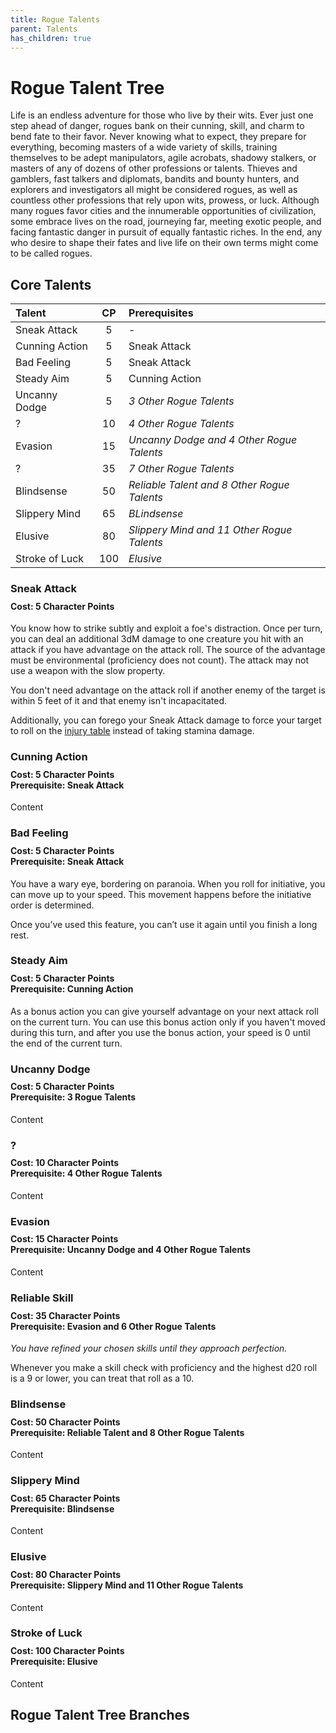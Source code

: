 ```yaml
---
title: Rogue Talents
parent: Talents
has_children: true
---
```


# Rogue Talent Tree
Life is an endless adventure for those who live by their wits. Ever just one step ahead of danger, rogues bank on their cunning, skill, and charm to bend fate to their favor. Never knowing what to expect, they prepare for everything, becoming masters of a wide variety of skills, training themselves to be adept manipulators, agile acrobats, shadowy stalkers, or masters of any of dozens of other professions or talents. Thieves and gamblers, fast talkers and diplomats, bandits and bounty hunters, and explorers and investigators all might be considered rogues, as well as countless other professions that rely upon wits, prowess, or luck. Although many rogues favor cities and the innumerable opportunities of civilization, some embrace lives on the road, journeying far, meeting exotic people, and facing fantastic danger in pursuit of equally fantastic riches. In the end, any who desire to shape their fates and live life on their own terms might come to be called rogues.

## Core Talents

| Talent | CP | Prerequisites |
|:-------|:--:|:--------------|
| Sneak Attack | 5 | - |
| Cunning Action | 5 | Sneak Attack |
| Bad Feeling | 5 | Sneak Attack |
| Steady Aim | 5 | Cunning Action |
| Uncanny Dodge | 5 | *3 Other Rogue Talents* |
| ? | 10 | *4 Other Rogue Talents*
| Evasion | 15 | *Uncanny Dodge and 4 Other Rogue Talents* |
| ? | 35 | *7 Other Rogue Talents* |
| Blindsense | 50 | *Reliable Talent and 8 Other Rogue Talents* |
| Slippery Mind | 65 | *BLindsense* |
| Elusive | 80 | *Slippery Mind and 11 Other Rogue Talents* |
| Stroke of Luck | 100 | *Elusive* |

### Sneak Attack

<div style="margin-top:-10px;"></div>

#### **Cost:** 5 Character Points
You know how to strike subtly and exploit a foe's distraction. Once per turn, you can deal an additional 3dM damage to one creature you hit with an attack if you have advantage on the attack roll. The source of the advantage must be environmental (proficiency does not count). The attack may not use a weapon with the slow property.

You don't need advantage on the attack roll if another enemy of the target is within 5 feet of it and that enemy isn't incapacitated.

Additionally, you can forego your Sneak Attack damage to force your target to roll on the [injury table](https://stormchaserroleplaying.com/stormchaserRPG/Combat/DamageandHealing/Injuries/) instead of taking stamina damage.

### Cunning Action

<div style="margin-top:-10px;"></div>

#### **Cost:** 5 Character Points<br> **Prerequisite:** Sneak Attack
Content

### Bad Feeling 

<div style="margin-top:-10px;"></div>

#### **Cost:** 5 Character Points<br> **Prerequisite:** Sneak Attack
You have a wary eye, bordering on paranoia. When you roll for initiative, you can move up to your speed. This movement happens before the initiative order is determined.

Once you’ve used this feature, you can’t use it again until you finish a long rest.

### Steady Aim

<div style="margin-top:-10px;"></div>

#### **Cost:** 5 Character Points<br> **Prerequisite:** Cunning Action
As a bonus action you can give yourself advantage on your next attack roll on the current turn. You can use this bonus action only if you haven't moved during this turn, and after you use the bonus action, your speed is 0 until the end of the current turn.

### Uncanny Dodge

<div style="margin-top:-10px;"></div>

#### **Cost:** 5 Character Points<br> **Prerequisite:** 3 Rogue Talents
Content

### ?

<div style="margin-top:-10px;"></div>

#### **Cost:** 10 Character Points<br> **Prerequisite:** 4 Other Rogue Talents
Content

### Evasion

<div style="margin-top:-10px;"></div>

#### **Cost:** 15 Character Points<br> **Prerequisite:** Uncanny Dodge and 4 Other Rogue Talents
Content

### Reliable Skill

<div style="margin-top:-10px;"></div>

#### **Cost:** 35 Character Points<br> **Prerequisite:** Evasion and 6 Other Rogue Talents
*You have refined your chosen skills until they approach perfection.*

Whenever you make a skill check with proficiency and the highest d20 roll is a 9 or lower, you can treat that roll as a 10.

### Blindsense

<div style="margin-top:-10px;"></div>

#### **Cost:** 50 Character Points<br> **Prerequisite:** Reliable Talent and 8 Other Rogue Talents
Content

### Slippery Mind

<div style="margin-top:-10px;"></div>

#### **Cost:** 65 Character Points<br> **Prerequisite:** Blindsense
Content

### Elusive

<div style="margin-top:-10px;"></div>

#### **Cost:** 80 Character Points<br> **Prerequisite:** Slippery Mind and 11 Other Rogue Talents
Content

### Stroke of Luck

<div style="margin-top:-10px;"></div>

#### **Cost:** 100 Character Points<br> **Prerequisite:** Elusive
Content

## Rogue Talent Tree Branches
